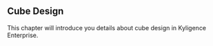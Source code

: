## Cube Design

This chapter will introduce you details about cube design in Kyligence Enterprise. 
